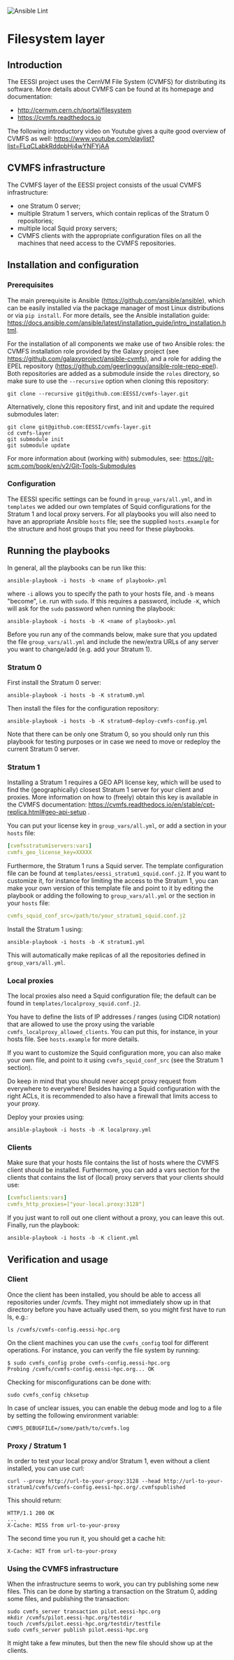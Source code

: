 ![Ansible Lint](https://github.com/EESSI/filesystem-layer/workflows/Ansible%20Lint/badge.svg)
# Filesystem layer

## Introduction
The EESSI project uses the CernVM File System (CVMFS) for distributing its software. More details about CVMFS can be found at its homepage and documentation:

- http://cernvm.cern.ch/portal/filesystem
- https://cvmfs.readthedocs.io

The following introductory video on Youtube gives a quite good overview of CVMFS as well:
https://www.youtube.com/playlist?list=FLqCLabkRddpbHj4wYNFYjAA

## CVMFS infrastructure

The CVMFS layer of the EESSI project consists of the usual CVMFS infrastructure:
* one Stratum 0 server;
* multiple Stratum 1 servers, which contain replicas of the Stratum 0 repositories;
* multiple local Squid proxy servers;
* CVMFS clients with the appropriate configuration files on all the machines that need access to the CVMFS repositories.

## Installation and configuration

### Prerequisites

The main prerequisite is Ansible (https://github.com/ansible/ansible),
which can be easily installed via the package manager of most Linux distributions or via `pip install`.
For more details, see the Ansible installation guide: https://docs.ansible.com/ansible/latest/installation_guide/intro_installation.html.

For the installation of all components we make use of two Ansible roles: the CVMFS installation role provided by the Galaxy project (see
https://github.com/galaxyproject/ansible-cvmfs), and a role for adding the EPEL repository (https://github.com/geerlingguy/ansible-role-repo-epel).
Both repositories are added as a submodule inside the `roles` directory, so make sure to use the `--recursive` option when cloning this repository:
```
git clone --recursive git@github.com:EESSI/cvmfs-layer.git
```
Alternatively, clone this repository first, and init and update the required submodules later:
```
git clone git@github.com:EESSI/cvmfs-layer.git
cd cvmfs-layer
git submodule init
git submodule update
```
For more information about (working with) submodules, see:
https://git-scm.com/book/en/v2/Git-Tools-Submodules

### Configuration

The EESSI specific settings can be found in `group_vars/all.yml`, and in `templates` we added our own templates
of Squid configurations for the Stratum 1 and local proxy servers.
For all playbooks you will also need to have an appropriate Ansible `hosts` file;
see the supplied `hosts.example` for the structure and host groups that you need for these playbooks.

## Running the playbooks

In general, all the playbooks can be run like this:
```
ansible-playbook -i hosts -b <name of playbook>.yml
```
where `-i` allows you to specify the path to your hosts file, and `-b` means "become", i.e. run with `sudo`.
If this requires a password, include `-K`, which will ask for the `sudo` password when running the playbook:
```
ansible-playbook -i hosts -b -K <name of playbook>.yml
```

Before you run any of the commands below, make sure that you updated the file `group_vars/all.yml`
and include the new/extra URLs of any server you want to change/add (e.g. add your Stratum 1).


### Stratum 0
First install the Stratum 0 server:
```
ansible-playbook -i hosts -b -K stratum0.yml
```

Then install the files for the configuration repository:
```
ansible-playbook -i hosts -b -K stratum0-deploy-cvmfs-config.yml
```

Note that there can be only one Stratum 0, so you should only run this playbook
for testing purposes or in case we need to move or redeploy the current Stratum 0 server.

### Stratum 1
Installing a Stratum 1 requires a GEO API license key, which will be used to find
the (geographically) closest Stratum 1 server for your client and proxies.
More information on how to (freely) obtain this key is available in the CVMFS documentation: 
https://cvmfs.readthedocs.io/en/stable/cpt-replica.html#geo-api-setup .

You can put your license key in `group_vars/all.yml`, or add a section in your `hosts` file:
```yaml
[cvmfsstratum1servers:vars]
cvmfs_geo_license_key=XXXXX
```

Furthermore, the Stratum 1 runs a Squid server. The template configuration file can be found at 
`templates/eessi_stratum1_squid.conf.j2`.
If you want to customize it, for instance for limiting the access to the Stratum 1,
you can make your own version of this template file and point to it by editing the playbook or
adding the following to `group_vars/all.yml` or the section in your `hosts` file:
```yaml
cvmfs_squid_conf_src=/path/to/your_stratum1_squid.conf.j2
```
Install the Stratum 1 using:
```
ansible-playbook -i hosts -b -K stratum1.yml
```
This will automatically make replicas of all the repositories defined in `group_vars/all.yml`.

### Local proxies
The local proxies also need a Squid configuration file; the default can be found in 
`templates/localproxy_squid.conf.j2`.

You have to define the lists of IP addresses / ranges (using CIDR notation) that are allowed to use the proxy using the variable `cvmfs_localproxy_allowed_clients`.
You can put this, for instance, in your hosts file. See `hosts.example` for more details.

If you want to customize the Squid configuration more, you can also make your own file, and point to it using `cvmfs_squid_conf_src` (see the Stratum 1 section).

Do keep in mind that you should never accept proxy request from everywhere to everywhere!
Besides having a Squid configuration with the right ACLs, it is recommended to also have a firewall that limits access to your proxy.

Deploy your proxies using:
```
ansible-playbook -i hosts -b -K localproxy.yml
```

### Clients
Make sure that your hosts file contains the list of hosts where the CVMFS client should be installed.
Furthermore, you can add a vars section for the clients that contains the list of (local) proxy servers
that your clients should use:
```yaml
[cvmfsclients:vars]
cvmfs_http_proxies=["your-local.proxy:3128"]
```
If you just want to roll out one client without a proxy, you can leave this out.
Finally, run the playbook:
```
ansible-playbook -i hosts -b -K client.yml
```

## Verification and usage

### Client

Once the client has been installed, you should be able to access all repositories under /cvmfs. They might not immediately show up in that directory before you have actually used them, so you might first have to run ls, e.g.:
```
ls /cvmfs/cvmfs-config.eessi-hpc.org
```

On the client machines you can use the `cvmfs_config` tool for different operations. For instance, you can verify the file system by running:
```
$ sudo cvmfs_config probe cvmfs-config.eessi-hpc.org
Probing /cvmfs/cvmfs-config.eessi-hpc.org... OK
```

Checking for misconfigurations can be done with:
```
sudo cvmfs_config chksetup
```

In case of unclear issues, you can enable the debug mode and log to a file by setting the following environment variable:
```
CVMFS_DEBUGFILE=/some/path/to/cvmfs.log
```

### Proxy / Stratum 1

In order to test your local proxy and/or Stratum 1, even without a client installed, you can use curl:
```
curl --proxy http://url-to-your-proxy:3128 --head http://url-to-your-stratum1/cvmfs/cvmfs-config.eessi-hpc.org/.cvmfspublished
```
This should return:
```
HTTP/1.1 200 OK
...
X-Cache: MISS from url-to-your-proxy
```
The second time you run it, you should get a cache hit:
```
X-Cache: HIT from url-to-your-proxy
```

### Using the CVMFS infrastructure

When the infrastructure seems to work, you can try publishing some new files. This can be done by starting a transaction on the Stratum 0, adding some files, and publishing the transaction:
```
sudo cvmfs_server transaction pilot.eessi-hpc.org
mkdir /cvmfs/pilot.eessi-hpc.org/testdir
touch /cvmfs/pilot.eessi-hpc.org/testdir/testfile
sudo cvmfs_server publish pilot.eessi-hpc.org
```
It might take a few minutes, but then the new file should show up at the clients.
